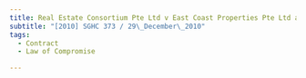 ```yaml
---
title: Real Estate Consortium Pte Ltd v East Coast Properties Pte Ltd and another
subtitle: "[2010] SGHC 373 / 29\_December\_2010"
tags:
  - Contract
  - Law of Compromise

---
```


